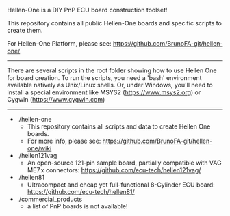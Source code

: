 Hellen-One is a DIY PnP ECU board construction toolset!

This repository contains all public Hellen-One boards and specific scripts to create them.

For Hellen-One Platform, please see: https://github.com/BrunoFA-git/hellen-one/

* * *

There are several scripts in the root folder showing how to use Hellen One for board creation.
To run the scripts, you need a 'bash' environment available natively as Unix/Linux shells.
Or, under Windows, you'll need to install a special environment like MSYS2 (https://www.msys2.org) or Cygwin (https://www.cygwin.com)

* * *

- ./hellen-one
	* This repository contains all scripts and data to create Hellen One boards.
	* For more info, please see: https://github.com/BrunoFA-git/hellen-one/wiki
- ./hellen121vag
	* An open-source 121-pin sample board, partially compatible with VAG ME7.x connectors:
          https://github.com/ecu-tech/hellen121vag/
- ./hellen81
	* Ultracompact and cheap yet full-functional 8-Cylinder ECU board:
	  https://github.com/ecu-tech/hellen81/
- ./commercial_products
	* a list of PnP boards is not available!
